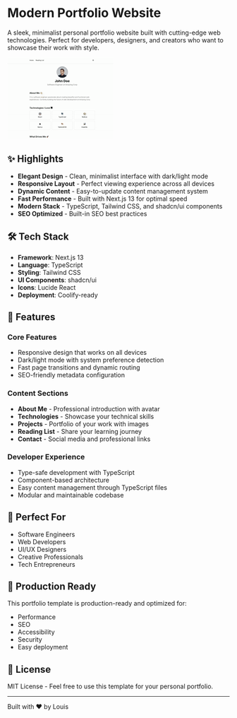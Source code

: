 # Modern Portfolio Website

A sleek, minimalist personal portfolio website built with cutting-edge web technologies. Perfect for developers, designers, and creators who want to showcase their work with style.

![Demo](/Personal_site_demo.gif)

## ✨ Highlights

- **Elegant Design** - Clean, minimalist interface with dark/light mode
- **Responsive Layout** - Perfect viewing experience across all devices
- **Dynamic Content** - Easy-to-update content management system
- **Fast Performance** - Built with Next.js 13 for optimal speed
- **Modern Stack** - TypeScript, Tailwind CSS, and shadcn/ui components
- **SEO Optimized** - Built-in SEO best practices

## 🛠 Tech Stack

- **Framework**: Next.js 13
- **Language**: TypeScript
- **Styling**: Tailwind CSS
- **UI Components**: shadcn/ui
- **Icons**: Lucide React
- **Deployment**: Coolify-ready

## 📱 Features

### Core Features
- Responsive design that works on all devices
- Dark/light mode with system preference detection
- Fast page transitions and dynamic routing
- SEO-friendly metadata configuration

### Content Sections
- **About Me** - Professional introduction with avatar
- **Technologies** - Showcase your technical skills
- **Projects** - Portfolio of your work with images
- **Reading List** - Share your learning journey
- **Contact** - Social media and professional links

### Developer Experience
- Type-safe development with TypeScript
- Component-based architecture
- Easy content management through TypeScript files
- Modular and maintainable codebase

## 🎯 Perfect For

- Software Engineers
- Web Developers
- UI/UX Designers
- Creative Professionals
- Tech Entrepreneurs

## 🚀 Production Ready

This portfolio template is production-ready and optimized for:
- Performance
- SEO
- Accessibility
- Security
- Easy deployment

## 📄 License

MIT License - Feel free to use this template for your personal portfolio.

---

Built with ❤️ by Louis